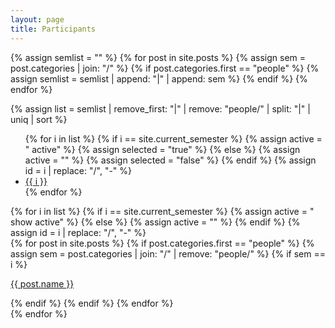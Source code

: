 ```yaml
---
layout: page
title: Participants
---
```

{% assign semlist = "" %}
{% for post in site.posts %}
{% assign sem = post.categories | join: "/" %}
{% if post.categories.first == "people" %}
{% assign semlist = semlist | append: "|" | append: sem %}
{% endif %}
{% endfor %}

{% assign list = semlist | remove_first: "|" | remove: "people/" | split: "|" | uniq | sort %}

<ul class="nav nav-pills mb-3" id="semlist-tab" role="tablist">
{% for i in list %}
{% if i == site.current_semester %}
{% assign active = " active" %}
{% assign selected = "true" %}
{% else %}
{% assign active = "" %}
{% assign selected = "false" %}
{% endif %}
{% assign id = i | replace: "/", "-" %}
    <li class="nav-item">
        <a
            class="nav-link{{active}}"
            id="semlist-{{id}}-tab"
            data-toggle="pill"
            href="#semlist-{{id}}"
            role="tab"
            aria-controls="semlist-{{id}}"
            aria-selected="{{selected}}"
        >
            {{ i }}
        </a>
    </li>
{% endfor %}
</ul>

<div class="tab-content" id="semlist-tabContent">
{% for i in list %}
{% if i == site.current_semester %}
{% assign active = " show active" %}
{% else %}
{% assign active = "" %}
{% endif %}
{% assign id = i | replace: "/", "-" %}
    <div
        class="tab-pane fade{{active}}"
        id="semlist-{{id}}"
        role="tabpanel"
        aria-labelledby="semlist-{{id}}-tab"
    >
        {% for post in site.posts %}
            {% if post.categories.first == "people" %}
            {% assign sem = post.categories | join: "/" | remove: "people/" %}
            {% if sem == i %}
                <p><a href="{{ post.url }}">{{ post.name }}</a></p>
            {% endif %}
            {% endif %}
        {% endfor %}
    </div>
{% endfor %}
</div>